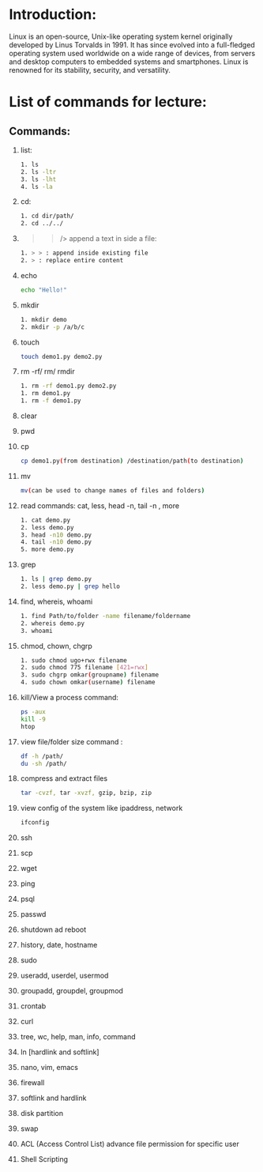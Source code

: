 # Introduction:

Linux is an open-source, Unix-like operating system kernel originally developed by Linus Torvalds in 1991. It has since evolved into a full-fledged operating system used worldwide on a wide range of devices, from servers and desktop computers to embedded systems and smartphones. Linux is renowned for its stability, security, and versatility.

# List of commands for lecture:

## Commands:

1. list:
    ```bash
    1. ls
    2. ls -ltr
    3. ls -lht
    4. ls -la
    ```

2. cd:
    ```bash
    1. cd dir/path/
    2. cd ../../
    ```

3. > > /> append a text in side a file:
    ```bash
    1. > > : append inside existing file
    2. > : replace entire content
    ```

4. echo
    ```bash
    echo "Hello!"
    ```

5. mkdir
    ```bash
    1. mkdir demo
    2. mkdir -p /a/b/c
    ```

6. touch
    ```bash
    touch demo1.py demo2.py
    ```

7. rm -rf/ rm/ rmdir
    ```bash
    1. rm -rf demo1.py demo2.py
    1. rm demo1.py
    1. rm -f demo1.py
    ```

8. clear
9. pwd

10. cp
    ```bash
    cp demo1.py(from destination) /destination/path(to destination)
    ```

11. mv    
    ```bash
    mv(can be used to change names of files and folders)
    ```

12. read commands: cat, less, head -n, tail -n , more
    ```bash
    1. cat demo.py
    2. less demo.py
    3. head -n10 demo.py
    4. tail -n10 demo.py
    5. more demo.py
    ```

13. grep
    ```bash
    1. ls | grep demo.py
    2. less demo.py | grep hello
    ```

14. find, whereis, whoami
    ```bash
    1. find Path/to/folder -name filename/foldername
    2. whereis demo.py
    3. whoami
    ```

15. chmod, chown, chgrp
    ```bash
    1. sudo chmod ugo+rwx filename
    2. sudo chmod 775 filename [421=rwx]
    3. sudo chgrp omkar(groupname) filename
    4. sudo chown omkar(username) filename
    ```

16. kill/View a process command: 
    ```bash
    ps -aux
    kill -9
    htop
    ```
    
17. view file/folder size command : 
    ```bash
    df -h /path/
    du -sh /path/
    ```

18. compress and extract files
    ```bash
    tar -cvzf, tar -xvzf, gzip, bzip, zip
    ```

19. view config of the system like ipaddress, network
    ```bash
    ifconfig
    ```
20. ssh
22. scp
23. wget
24. ping
25. psql
26. passwd
27. shutdown ad reboot
28. history, date, hostname
29. sudo
30. useradd, userdel, usermod
31. groupadd, groupdel, groupmod
32. crontab
33. curl
34. tree, wc, help, man, info, command
35. ln [hardlink and softlink]
36. nano, vim, emacs
37. firewall
38. softlink and hardlink
39. disk partition
40. swap
41. ACL (Access Control List) advance file permission for specific user
42. Shell Scripting